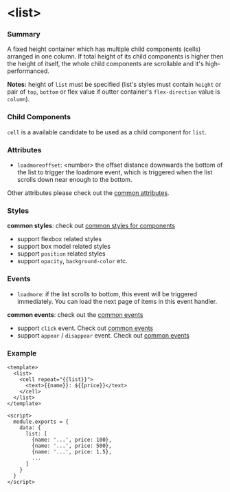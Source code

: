 # &lt;list&gt;

### Summary

A fixed height container which has multiple child components (cells) arranged in one column. If total height of its child components is higher then the height of itself, the whole child components are scrollable and it's high-performanced.

**Notes:** height of `list` must be specified (list's styles must contain `height` or pair of `top`, `bottom` or flex value if outter container's `flex-direction` value is `column`).

### Child Components

`cell` is a available candidate to be used as a child component for `list`.

### Attributes

- `loadmoreoffset`: &lt;number&gt; the offset distance downwards the bottom of the list to trigger the loadmore event, which is triggered when the list scrolls down near enough to the bottom.

Other attributes please check out the [common attributes](/references/common-attrs.md).

### Styles

**common styles**: check out [common styles for components](/references/common-style.md)

- support flexbox related styles
- support box model related styles
- support ``position`` related styles
- support ``opacity``, ``background-color`` etc.

### Events

- `loadmore`: if the list scrolls to bottom, this event will be triggered immediately. You can load the next page of items in this event handler.

**common events**: check out the [common events](/references/common-event.md)

- support `click` event. Check out [common events](/references/common-event.md)
- support `appear` / `disappear` event. Check out [common events](/references/common-event.md)

### Example

```
<template>
  <list>
    <cell repeat="{{list}}">
      <text>{{name}}: ${{price}}</text>
    </cell>
  </list>
</template>

<script>
  module.exports = {
    data: {
      list: [
        {name: '...', price: 100},
        {name: '...', price: 500},
        {name: '...', price: 1.5},
        ...
      ]
    }
  }
</script>
```

